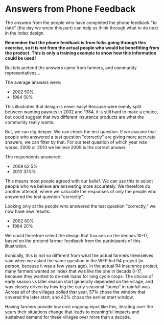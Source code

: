 # Answers from Phone Feedback

The answers from the people who have completed the phone feedback "to date" (the day we wrote this part) can help us think through what to do next in the index design.

**Remember that the phone feedback is from folks going through this exercise, so it is not from the actual people who would be benefitting from the product. 
This is only a training example to show how this information could be used!**

But lets pretend the answers came from farmers, and community representatives...

The average answers were:

- 2002 50%
- 1984 50%

This illustrates that design is never easy!  Because were evenly split between wanting payouts in 2002 and 1984, it is still hard to make a choice, but could suggest that two different insurance products 
are what the community really wants.

But, we can dig deeper.  We can check the test question. If we assume that people who answered a test question "correctly" are giving more accurate answers, we can filter by that.  For our test question of which year was worse, 2009 or 2010 we believe 2009 is the correct answer.  

The respondents answered:

- 2009 62.5%
- 2010 37.5%

This means most people agreed with our belief.  We can use this to select people who we believe are answering more accurately.  We therefore do another attempt, where we calculate the responses of only the people who answered the test question "correctly".

Looking only at the people who answered the test question "correctly," we now have new results:

- 2002 80%
- 1984 20%

We could therefore select the design that focuses on the decads 10-17, based on the pretend farmer feedback from the participants of this illustration.  

Ironically, this is not so different from what the actual farmers themselves said when we asked the same question in the WFP led R4 project (in person, because it was a few years ago). 
In the actual R4 insurance project, many farmers wanted an index that was like the one in decads 6-17, because they wanted to de-risk loans for long cycle crops. 
The choice of early season vs later season start generally depended on the village, and was closely driven by how big the early seasonal "bump" in rainfall was. Across all of the villages polled that year, 57% chose the window that covered the later start, and 43% chose the earlier start window.  

Having farmers provide low cost ongoing input like this, iterating over the years their situations change that leads to meaningful impacts and sustained demand for these villages over more than a decade.

